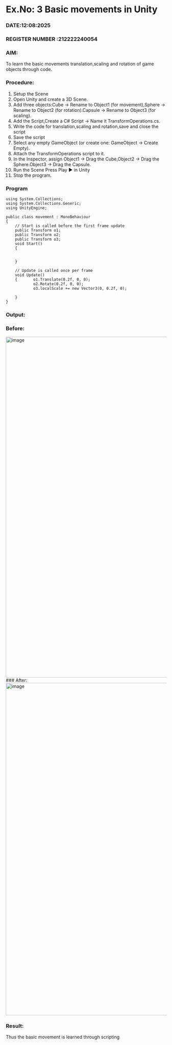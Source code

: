 # Ex.No: 3  Basic movements in Unity 
### DATE:12:08:2025                                                                            
### REGISTER NUMBER :212222240054 
### AIM: 
 To learn the basic movements translation,scaling and rotation of game objects through code.
### Procedure:
1. Setup the Scene
2. Open Unity and create a 3D Scene.
3. Add three objects:Cube → Rename to Object1 (for movement),Sphere → Rename to Object2 (for rotation).Capsule → Rename to Object3 (for scaling).
4. Add the Script,Create a C# Script → Name it TransformOperations.cs.
5. Write the code for translation,scaling and rotation,save and close the script
6. Save the script
7. Select any empty GameObject (or create one: GameObject → Create Empty).
8. Attach the TransformOperations script to it.
9. In the Inspector, assign Object1 → Drag the Cube,Object2 → Drag the Sphere.Object3 → Drag the Capsule.
10. Run the Scene Press Play ▶️ in Unity
11. Stop the program.
### Program 
```
using System.Collections;
using System.Collections.Generic;
using UnityEngine;

public class movement : MonoBehaviour
{
    // Start is called before the first frame update
    public Transform o1;
    public Transform o2;
    public Transform o3;
    void Start()
    {
       

    }

    // Update is called once per frame
    void Update()
    {       o1.Translate(0.2f, 0, 0);
            o2.Rotate(0.2f, 0, 0);
            o3.localScale += new Vector3(0, 0.2f, 0);
        
    }
}
```
### Output:
### Before:
<img width="1887" height="1067" alt="image" src="https://github.com/user-attachments/assets/e1fedca4-a23d-4b37-a5b1-b90af0d3db32" />
### After:
<img width="1895" height="1041" alt="image" src="https://github.com/user-attachments/assets/c5f61db9-5f58-42bc-a5a4-eb06bcc593cf" />










### Result:
Thus the basic movement is learned through scripting


